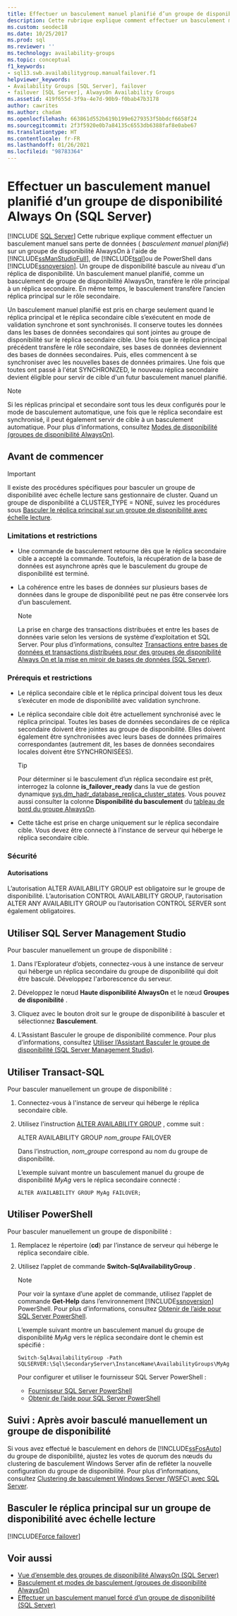 ```yaml
---
title: Effectuer un basculement manuel planifié d’un groupe de disponibilité
description: Cette rubrique explique comment effectuer un basculement manuel planifié d’un groupe de disponibilité Always On.
ms.custom: seodec18
ms.date: 10/25/2017
ms.prod: sql
ms.reviewer: ''
ms.technology: availability-groups
ms.topic: conceptual
f1_keywords:
- sql13.swb.availabilitygroup.manualfailover.f1
helpviewer_keywords:
- Availability Groups [SQL Server], failover
- failover [SQL Server], AlwaysOn Availability Groups
ms.assetid: 419f655d-3f9a-4e7d-90b9-f0bab47b3178
author: cawrites
ms.author: chadam
ms.openlocfilehash: 663861d552b619b199e6279353f5bbdcf6658f24
ms.sourcegitcommit: 2f3f5920e0b7a84135c6553db6388faf8e0abe67
ms.translationtype: HT
ms.contentlocale: fr-FR
ms.lasthandoff: 01/26/2021
ms.locfileid: "98783364"
---
```

# <a name="perform-a-planned-manual-failover-of-an-always-on-availability-group-sql-server"></a>Effectuer un basculement manuel planifié d’un groupe de disponibilité Always On (SQL Server)
[!INCLUDE [SQL Server](../../../includes/applies-to-version/sqlserver.md)]
Cette rubrique explique comment effectuer un basculement manuel sans perte de données ( *basculement manuel planifié*) sur un groupe de disponibilité AlwaysOn à l'aide de [!INCLUDE[ssManStudioFull](../../../includes/ssmanstudiofull-md.md)], de [!INCLUDE[tsql](../../../includes/tsql-md.md)]ou de PowerShell dans [!INCLUDE[ssnoversion](../../../includes/ssnoversion-md.md)]. Un groupe de disponibilité bascule au niveau d'un réplica de disponibilité. Un basculement manuel planifié, comme un basculement de groupe de disponibilité AlwaysOn, transfère le rôle principal à un réplica secondaire. En même temps, le basculement transfère l’ancien réplica principal sur le rôle secondaire.  
  
Un basculement manuel planifié est pris en charge seulement quand le réplica principal et le réplica secondaire cible s’exécutent en mode de validation synchrone et sont synchronisés. Il conserve toutes les données dans les bases de données secondaires qui sont jointes au groupe de disponibilité sur le réplica secondaire cible. Une fois que le réplica principal précédent transfère le rôle secondaire, ses bases de données deviennent des bases de données secondaires. Puis, elles commencent à se synchroniser avec les nouvelles bases de données primaires. Une fois que toutes ont passé à l'état SYNCHRONIZED, le nouveau réplica secondaire devient éligible pour servir de cible d'un futur basculement manuel planifié.  
  
> [!NOTE]  
>  Si les réplicas principal et secondaire sont tous les deux configurés pour le mode de basculement automatique, une fois que le réplica secondaire est synchronisé, il peut également servir de cible à un basculement automatique. Pour plus d’informations, consultez [Modes de disponibilité &#40;groupes de disponibilité AlwaysOn&#41;](../../../database-engine/availability-groups/windows/availability-modes-always-on-availability-groups.md).  
   
##  <a name="before-you-begin"></a><a name="BeforeYouBegin"></a> Avant de commencer 

>[!IMPORTANT]
>Il existe des procédures spécifiques pour basculer un groupe de disponibilité avec échelle lecture sans gestionnaire de cluster. Quand un groupe de disponibilité a CLUSTER_TYPE = NONE, suivez les procédures sous [Basculer le réplica principal sur un groupe de disponibilité avec échelle lecture](#fail-over-the-primary-replica-on-a-read-scale-availability-group).

###  <a name="limitations-and-restrictions"></a><a name="Restrictions"></a> Limitations et restrictions 
  
- Une commande de basculement retourne dès que le réplica secondaire cible a accepté la commande. Toutefois, la récupération de la base de données est asynchrone après que le basculement du groupe de disponibilité est terminé. 
- La cohérence entre les bases de données sur plusieurs bases de données dans le groupe de disponibilité peut ne pas être conservée lors d’un basculement. 
  
    > [!NOTE] 
    >  La prise en charge des transactions distribuées et entre les bases de données varie selon les versions de système d’exploitation et SQL Server. Pour plus d’informations, consultez [Transactions entre bases de données et transactions distribuées pour des groupes de disponibilité Always On et la mise en miroir de bases de données &#40;SQL Server&#41;](../../../database-engine/availability-groups/windows/transactions-always-on-availability-and-database-mirroring.md). 
  
###  <a name="prerequisites-and-restrictions"></a><a name="Prerequisites"></a> Prérequis et restrictions 
  
-   Le réplica secondaire cible et le réplica principal doivent tous les deux s’exécuter en mode de disponibilité avec validation synchrone. 
-   Le réplica secondaire cible doit être actuellement synchronisé avec le réplica principal. Toutes les bases de données secondaires de ce réplica secondaire doivent être jointes au groupe de disponibilité. Elles doivent également être synchronisées avec leurs bases de données primaires correspondantes (autrement dit, les bases de données secondaires locales doivent être SYNCHRONISÉES). 
  
    > [!TIP] 
    >  Pour déterminer si le basculement d’un réplica secondaire est prêt, interrogez la colonne **is_failover_ready** dans la vue de gestion dynamique [sys.dm_hadr_database_replica_cluster_states](../../../relational-databases/system-dynamic-management-views/sys-dm-hadr-database-replica-cluster-states-transact-sql.md). Vous pouvez aussi consulter la colonne **Disponibilité du basculement** du [tableau de bord du groupe AlwaysOn](../../../database-engine/availability-groups/windows/use-the-always-on-dashboard-sql-server-management-studio.md). 
-   Cette tâche est prise en charge uniquement sur le réplica secondaire cible. Vous devez être connecté à l'instance de serveur qui héberge le réplica secondaire cible. 
  
###  <a name="security"></a><a name="Security"></a> Sécurité 
  
####  <a name="permissions"></a><a name="Permissions"></a> Autorisations 
 L’autorisation ALTER AVAILABILITY GROUP est obligatoire sur le groupe de disponibilité. L’autorisation CONTROL AVAILABILITY GROUP, l’autorisation ALTER ANY AVAILABILITY GROUP ou l’autorisation CONTROL SERVER sont également obligatoires. 
  
##  <a name="use-sql-server-management-studio"></a><a name="SSMSProcedure"></a> Utiliser SQL Server Management Studio 
 Pour basculer manuellement un groupe de disponibilité : 
  
1. Dans l’Explorateur d’objets, connectez-vous à une instance de serveur qui héberge un réplica secondaire du groupe de disponibilité qui doit être basculé. Développez l'arborescence du serveur. 
  
2. Développez le nœud **Haute disponibilité AlwaysOn** et le nœud **Groupes de disponibilité** . 
  
3. Cliquez avec le bouton droit sur le groupe de disponibilité à basculer et sélectionnez **Basculement**. 
  
4. L’Assistant Basculer le groupe de disponibilité commence. Pour plus d’informations, consultez [Utiliser l’Assistant Basculer le groupe de disponibilité &#40;SQL Server Management Studio&#41;](../../../database-engine/availability-groups/windows/use-the-fail-over-availability-group-wizard-sql-server-management-studio.md). 
  
##  <a name="use-transact-sql"></a><a name="TsqlProcedure"></a> Utiliser Transact-SQL 
 Pour basculer manuellement un groupe de disponibilité : 
  
1. Connectez-vous à l'instance de serveur qui héberge le réplica secondaire cible. 
  
2. Utilisez l'instruction [ALTER AVAILABILITY GROUP](../../../t-sql/statements/alter-availability-group-transact-sql.md) , comme suit : 
  
     ALTER AVAILABILITY GROUP *nom_groupe* FAILOVER 
  
     Dans l’instruction, *nom_groupe* correspond au nom du groupe de disponibilité. 
  
     L’exemple suivant montre un basculement manuel du groupe de disponibilité *MyAg* vers le réplica secondaire connecté : 
  
    ```  
    ALTER AVAILABILITY GROUP MyAg FAILOVER;  
    ```  
  
##  <a name="use-powershell"></a><a name="PowerShellProcedure"></a> Utiliser PowerShell 
 Pour basculer manuellement un groupe de disponibilité : 
  
1. Remplacez le répertoire (**cd**) par l’instance de serveur qui héberge le réplica secondaire cible. 
  
2. Utilisez l’applet de commande **Switch-SqlAvailabilityGroup** . 
  
    > [!NOTE] 
    >  Pour voir la syntaxe d’une applet de commande, utilisez l’applet de commande **Get-Help** dans l’environnement [!INCLUDE[ssnoversion](../../../includes/ssnoversion-md.md)] PowerShell. Pour plus d’informations, consultez [Obtenir de l’aide pour SQL Server PowerShell](../../../powershell/sql-server-powershell.md). 
  
     L’exemple suivant montre un basculement manuel du groupe de disponibilité *MyAg* vers le réplica secondaire dont le chemin est spécifié : 
  
    ```  
    Switch-SqlAvailabilityGroup -Path SQLSERVER:\Sql\SecondaryServer\InstanceName\AvailabilityGroups\MyAg  
    ```  
  
    Pour configurer et utiliser le fournisseur SQL Server PowerShell : 
  
    -   [Fournisseur SQL Server PowerShell](../../../powershell/sql-server-powershell-provider.md) 
    -   [Obtenir de l’aide pour SQL Server PowerShell](../../../powershell/sql-server-powershell.md) 

##  <a name="follow-up-after-you-manually-fail-over-an-availability-group"></a><a name="FollowUp"></a> Suivi : Après avoir basculé manuellement un groupe de disponibilité 
 Si vous avez effectué le basculement en dehors de [!INCLUDE[ssFosAuto](../../../includes/ssfosauto-md.md)] du groupe de disponibilité, ajustez les votes de quorum des nœuds du clustering de basculement Windows Server afin de refléter la nouvelle configuration du groupe de disponibilité. Pour plus d’informations, consultez [Clustering de basculement Windows Server &#40;WSFC&#41; avec SQL Server](../../../sql-server/failover-clusters/windows/windows-server-failover-clustering-wsfc-with-sql-server.md). 

<a name = "ReadScaleOutOnly"><a/>

## <a name="fail-over-the-primary-replica-on-a-read-scale-availability-group"></a>Basculer le réplica principal sur un groupe de disponibilité avec échelle lecture

[!INCLUDE[Force failover](../../../includes/ss-force-failover-read-scale-out.md)]

## <a name="see-also"></a>Voir aussi 

 * [Vue d’ensemble des groupes de disponibilité AlwaysOn &#40;SQL Server&#41;](../../../database-engine/availability-groups/windows/overview-of-always-on-availability-groups-sql-server.md) 
 * [Basculement et modes de basculement &#40;groupes de disponibilité AlwaysOn&#41;](../../../database-engine/availability-groups/windows/failover-and-failover-modes-always-on-availability-groups.md) 
 * [Effectuer un basculement manuel forcé d’un groupe de disponibilité &#40;SQL Server&#41;](../../../database-engine/availability-groups/windows/perform-a-forced-manual-failover-of-an-availability-group-sql-server.md) 
  
